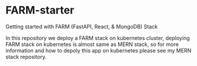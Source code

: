 # FARM-starter
Getting started with FARM (FastAPI, React, &amp; MongoDB) Stack

In this repository we deploy a FARM stack on kubernetes cluster, deploying FARM stack on kubernetes is almost same as MERN stack, so 
for more information and how to depoly this app on kubernetes please see my MERN stack repository.
